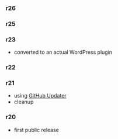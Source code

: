 ### r26

### r25

### r23
* converted to an actual WordPress plugin

### r22

### r21
* using [GitHub Updater](https://github.com/afragen/github-updater)
* cleanup

### r20
* first public release
